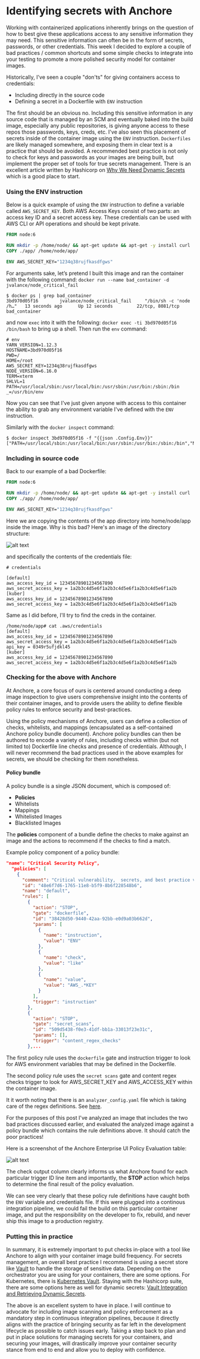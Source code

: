 # Identifying secrets with Anchore 

Working with containerized applications inherently brings on the question of how to best give these applications access to any sensitive information they may need. This sensitive information can often be in the form of secrets, passwords, or other credentials. This week I decided to explore a couple of bad practices / common shortcuts and some simple checks to integrate into your testing to promote a more polished security model for container images. 

Historically, I've seen a couple "don'ts" for giving containers access to credentials: 

- Including directly in the source code
- Defining a secret in a Dockerfile with `ENV` instruction

The first should be an obvious no. Including this sensitive information in any source code that is managed by an SCM and eventually baked into the build image, especially any public repositories, is giving anyone access to these repos those passwords, keys, creds, etc. I've also seen this placement of secrets inside of the container image using the `ENV` instruction.  `Dockerfiles` are likely managed somewhere, and exposing them in clear text is a practice that should be avoided. A recommended best practice is not only to check for keys and passwords as your images are being built, but implement the proper set of tools for true secrets management. There is an excellent article written by Hashicorp on [Why We Need Dynamic Secrets](https://www.hashicorp.com/blog/why-we-need-dynamic-secrets) which is a good place to start. 

### Using the ENV instruction

Below is a quick example of using the `ENV` instruction to define a variable called `AWS_SECRET_KEY`. Both AWS Access Keys consist of two parts: an access key ID and a secret access key. These credentials can be used with AWS CLI or API operations and should be kept private. 

```Dockerfile
FROM node:6

RUN mkdir -p /home/node/ && apt-get update && apt-get -y install curl
COPY ./app/ /home/node/app/

ENV AWS_SECRET_KEY="1234q38rujfkasdfgws"
```

For arguments sake, let’s pretend I built this image and ran the container with the following command: `docker run --name bad_container -d jvalance/node_critical_fail`

```
$ docker ps | grep bad_container
3bd970d05f16        jvalance/node_critical_fail     "/bin/sh -c 'node /h…"   13 seconds ago      Up 12 seconds         22/tcp, 8081/tcp         bad_container
```

and now `exec` into it with the following: `docker exec -ti 3bd970d05f16 /bin/bash` to bring up a shell. Then run the `env` command:

```
# env 
YARN_VERSION=1.12.3
HOSTNAME=3bd970d05f16
PWD=/
HOME=/root
AWS_SECRET_KEY=1234q38rujfkasdfgws
NODE_VERSION=6.16.0
TERM=xterm
SHLVL=1
PATH=/usr/local/sbin:/usr/local/bin:/usr/sbin:/usr/bin:/sbin:/bin
_=/usr/bin/env
```

Now you can see that I've just given anyone with access to this container the ability to grab any environment variable I've defined with the `ENV` instruction.

Similarly with the `docker inspect` command:

```
$ docker inspect 3bd970d05f16 -f "{{json .Config.Env}}"
["PATH=/usr/local/sbin:/usr/local/bin:/usr/sbin:/usr/bin:/sbin:/bin","NODE_VERSION=6.16.0","YARN_VERSION=1.12.3","AWS_SECRET_KEY=1234q38rujfkasdfgws"]
```

### Including in source code

Back to our example of a bad Dockerfile:

```Dockerfile
FROM node:6

RUN mkdir -p /home/node/ && apt-get update && apt-get -y install curl
COPY ./app/ /home/node/app/

ENV AWS_SECRET_KEY="1234q38rujfkasdfgws"
```

Here we are copying the contents of the app directory into home/node/app inside the image. Why is this bad? Here's an image of the directory structure:

![alt text](images/directory.png)

and specifically the contents of the credentials file:

```
# credentials

[default]
aws_access_key_id = 12345678901234567890
aws_secret_access_key = 1a2b3c4d5e6f1a2b3c4d5e6f1a2b3c4d5e6f1a2b
[kuber]
aws_access_key_id = 12345678901234567890
aws_secret_access_key = 1a2b3c4d5e6f1a2b3c4d5e6f1a2b3c4d5e6f1a2b
```

Same as I did before, I'll try to find the creds in the container. 

```
/home/node/app# cat .aws/credentials 
[default]
aws_access_key_id = 12345678901234567890
aws_secret_access_key = 1a2b3c4d5e6f1a2b3c4d5e6f1a2b3c4d5e6f1a2b
api_key = 0349r5ufjdkl45
[kuber]
aws_access_key_id = 12345678901234567890
aws_secret_access_key = 1a2b3c4d5e6f1a2b3c4d5e6f1a2b3c4d5e6f1a2b
```

### Checking for the above with Anchore

At Anchore, a core focus of ours is centered around conducting a deep image inspection to give users comprehensive insight into the contents of their container images, and to provide users the ability to define flexible policy rules to enforce security and best-practices.

Using the policy mechanisms of Anchore, users can define a collection of checks, whitelists, and mappings (encapsulated as a self-contained Anchore policy bundle document). Anchore policy bundles can then be authored to encode a variety of rules, including checks within (but not limited to) Dockerfile line checks and presence of credentials. Although, I will never recommend the bad practices used in the above examples for secrets, we should be checking for them nonetheless. 

#### Policy bundle

A policy bundle is a single JSON document, which is composed of:

- **Policies**
- Whitelists
- Mappings
- Whitelisted Images
- Blacklisted Images

The **policies** component of a bundle define the checks to make against an image and the actions to recommend if the checks to find a match. 

Example policy component of a policy bundle:

```JSON
"name": "Critical Security Policy",
  "policies": [
    {
      "comment": "Critical vulnerability,  secrets, and best practice violations",
      "id": "48e6f7d6-1765-11e8-b5f9-8b6f228548b6",
      "name": "default",
      "rules": [
        {
          "action": "STOP",
          "gate": "dockerfile",
          "id": "38428d50-9440-42aa-92bb-e0d9a03b662d",
          "params": [
            {
              "name": "instruction",
              "value": "ENV"
            },
            {
              "name": "check",
              "value": "like"
            },
            {
              "name": "value",
              "value": "AWS_.*KEY"
            }
          ],
          "trigger": "instruction"
        },
        {
          "action": "STOP",
          "gate": "secret_scans",
          "id": "509d5438-f0e3-41df-bb1a-33013f23e31c",
          "params": [],
          "trigger": "content_regex_checks"
        },...
```

The first policy rule uses the `dockerfile` gate and instruction trigger to look for AWS environment variables that may be defined in the Dockerfile.

The second policy rule uses the `secret scans` gate and content regex checks trigger to look for AWS_SECRET_KEY and AWS_ACCESS_KEY within the container image. 

It it worth noting that there is an `analyzer_config.yaml` file which is taking care of the regex definitions. See [here](https://github.com/anchore/anchore-engine/blob/master/anchore_engine/conf/analyzer_config.yaml).

For the purposes of this post I've analyzed an image that includes the two bad practices discussed earlier, and evaluated the analyzed image against a policy bundle which contains the rule definitions above. It should catch the poor practices!

Here is a screenshot of the Anchore Enterprise UI Policy Evaluation table:

![alt text](images/secrets-ui.png)

The check output column clearly informs us what Anchore found for each particular trigger ID line item and importantly, the **STOP** action which helps to determine the final result of the policy evaluation.

We can see very clearly that these policy rule definitions have caught both the `ENV` variable and credentials file. If this were plugged into a continous integration pipeline, we could fail the build on this particular container image, and put the responsibility on the developer to fix, rebuild, and never ship this image to a production registry. 

### Putting this in practice

In summary, it is extremely important to put checks in-place with a tool like Anchore to align with your container image build frequency. For secrets management, an overall best practice I recommend is using a secret store like [Vault](https://www.hashicorp.com/products/vault/) to handle the storage of sensitive data. Depending on the orchestrator you are using for your containers, there are some options. For Kubernetes, there is [Kubernetes Vault](https://github.com/Boostport/kubernetes-vault). Staying with the Hashicorp suite, there are some options here as well for dynamic secrets: [Vault Integration and Retrieving Dynamic Secrets](https://www.nomadproject.io/guides/operations/vault-integration/index.html). 

The above is an excellent system to have in place. I will continue to advocate for including image scanning and policy enforcement as a mandatory step in continuous integration pipelines, because it directly aligns with the practice of bringing security as far left in the development lifecycle as possible to catch issues early. Taking a step back to plan and put in place solutions for managing secrets for your containers, and securing your images, will drastically improve your container security stance from end to end and allow you to deploy with confidence.

